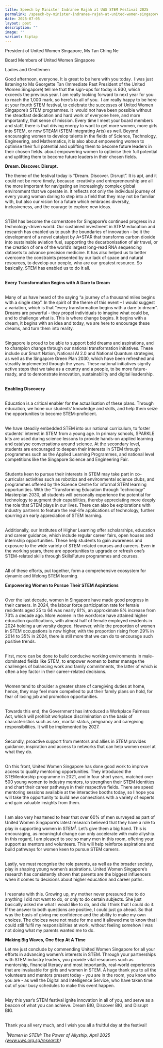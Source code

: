 ```yaml
---
title: Speech by Minister Indranee Rajah at UWS STEM Festival 2025
permalink: /speech-by-minister-indranee-rajah-at-united-women-singapore-s-uws-stem-festival-2025/
date: 2025-07-05
layout: post
description: ""
image: ""
variant: tiptap
---
```

<p>President of United Women Singapore, Ms Tan Ching Ne</p>
<p>Board Members of United Women Singapore</p>
<p>Ladies and Gentlemen</p>
<p>Good afternoon, everyone. It is great to be here with you today.&nbsp;
I was just listening to Ms Georgette Tan (Immediate Past President of the
United Women Singapore) tell me that the sign-ups for today is 930, which
exceeds the previous year. I am really looking forward to next year for
you to reach the 1,000 mark, so here’s to all of you.&nbsp; I am really
happy to be here at your fourth STEM festival, to celebrate the successes
of United Women Singapore’s STEM programmes. It&nbsp; would not have been
possible without the steadfast dedication and hard work of everyone here,
and more importantly, that sense of mission. Every time I meet your board
members and staff, there is that driving energy to want to get more women,
more girls into STEM, or now STEAM (STEM integrating Arts) as well. Beyond
encouraging women to develop talents in the fields of Science, Technology,
Engineering, and Mathematics, it is also about empowering women to optimise
their full potential and uplifting them to become future leaders in their
chosen fields. about empowering women to optimise their full potential
and uplifting them to become future leaders in their chosen fields.</p>
<p><strong>Dream. Discover. Disrupt.</strong>
</p>
<p>The theme of the festival today is “Dream. Discover. Disrupt”. It is apt,
and it could not be more timely, because&nbsp; creativity and entrepreneurship
are all the more important for navigating an increasingly complex global
environment that we operate in. It reflects not only the individual journey
of every young woman daring to step into a field that they may not be familiar
with, but also our vision for a future which embraces diversity, inclusiveness,
and the courage to explore new ideas.</p>
<p>
<br>STEM has become the cornerstone for Singapore’s continued progress in
a technology-driven world. Our sustained investment in STEM education and
research has enabled us to push the boundaries of innovation – be it the
development of a novel catalyst by A*STAR that transforms carbon dioxide
into sustainable aviation fuel, supporting the decarbonisation of air travel,
or the creation of one of the world’s largest long-read RNA sequencing
datasets to advance precision medicine. It has also helped us to better
overcome the constraints presented by our lack of space and natural resources,
to develop our people, who are our greatest resource. So basically, STEM
has enabled us to do it all.</p>
<p>
<br><strong>Every Transformation Begins with A Dare to Dream&nbsp;&nbsp;</strong>
</p>
<p>
<br>Many of us have heard of the saying “a journey of a thousand miles begins
with a single step”. In the spirit of the theme of this event – I would
suggest a variation, which is that “every transformation begins with a
dare to dream”. Dreams are powerful - they propel individuals to imagine
what could be, and to challenge what is. This is where change begins. It
begins with a dream, it begins with an idea and today, we are here to encourage
these dreams, and turn them into reality.</p>
<p>
<br>Singapore is proud to be able to support bold dreams and aspirations,
and to champion change through our national transformation initiatives.
These include our Smart Nation, National AI 2.0 and National Quantum strategies,
as well as the Singapore Green Plan 2030, which have been refreshed and
steadily implemented through the years. These national initiatives signify
active steps that we take as a country and a people, to be more future-ready,
and to demonstrate innovation, sustainability and digital leadership.&nbsp;</p>
<p>
<br><strong>Enabling Discovery</strong>
</p>
<p>
<br>Education is a critical enabler for the actualisation of these plans.
Through education, we hone our students’ knowledge and skills, and help
them seize the opportunities to become STEM-proficient.</p>
<p>
<br>We have steadily embedded STEM into our national curriculum, to foster
students’ interest in STEM from a young age. In primary schools, SPARKLE
kits are used during science lessons to provide hands-on applied learning
and catalyse conversations around science. At the secondary level, students
are encouraged to deepen their interests in STEM through programmes such
as the Applied Learning Programmes, and national level competitions like
the Singapore Science and Engineering Fair.</p>
<p>
<br>Students keen to pursue their interests in STEM may take part in co-curricular
activities such as robotics and environmental science clubs, and programmes
offered by the Science Centre for informal STEM learning opportunities.
With the “Transforming Education through Technology” Masterplan 2030, all
students will personally experience the potential for technology to augment
their capabilities, thereby appreciating more deeply the role that STEM
plays in our lives. There can also be explorations with industry partners
to feature the real-life applications of technology, further spurring an
early appreciation of STEM learning.</p>
<p>
<br>Additionally, our Institutes of Higher Learning offer scholarships, education
and career guidance, which include regular career fairs, open houses and
internship opportunities. These help students to gain awareness and exposure
to the wide variety of STEM-related courses and careers. Even in the working
years, there are opportunities to upgrade or refresh one’s STEM-related
skills through SkillsFuture programmes and courses.&nbsp;</p>
<p>
<br>All of these efforts, put together, form a comprehensive ecosystem for
dynamic and lifelong STEM learning.</p>
<p></p>
<p><strong>Empowering Women to Pursue Their STEM Aspirations</strong>
</p>
<p>
<br>Over the last decade, women in Singapore have made good progress in their
careers. In 2024, the labour force participation rate for female residents
aged 25 to 64 was nearly 81%, an approximate 8% increase from 73% a decade
ago. More women in the workforce have attained higher education qualifications,
with almost half of female employed residents in 2024 holding a university
degree. However, while the proportion of women in STEM occupations is now
higher, with the proportion rising from 29% in 2014 to 35% in 2024, there
is still more that we can do to encourage such positive trends.</p>
<p>
<br>First, more can be done to build conducive working environments in male-dominated
fields like STEM, to empower women to better manage the challenges of balancing
work and family commitments, the latter of which is often a key factor
in their career-related decisions.&nbsp;</p>
<p>
<br>Women tend to shoulder a greater share of caregiving duties at home, hence,
they may feel more compelled to put their family plans on hold, for fear
of losing job and promotion opportunities.</p>
<p>
<br>Towards this end, the Government has introduced a Workplace Fairness Act,
which will prohibit workplace discrimination on the basis of characteristics
such as sex, marital status, pregnancy and caregiving responsibilities.
It will be implemented by 2027.</p>
<p>
<br>Secondly, proactive support from mentors and allies in STEM provides guidance,
inspiration and access to networks that can help women excel at what they
do.</p>
<p>
<br>On this front, United Women Singapore has done good work to improve access
to quality mentoring opportunities. They introduced the STEMentorship programme
in 2021, and in four short years, matched over 500 young women to industry
mentors, to strengthen their STEM identities and chart their career pathways
in their respective fields. There are speed mentoring sessions available
at the interactive booths today, so I hope you will take the opportunity
to build new connections with a variety of experts and gain valuable insights
from them.</p>
<p>
<br>I am also very heartened to hear that over 60% of men surveyed as part
of United Women Singapore’s latest research believed that they have a role
to play in supporting women in STEM<sup>1</sup>. Let’s give them a big
hand. This is encouraging, as meaningful change can only accelerate with
male allyship. In this regard, I am pleased to see so many men in this
room, offering your support as mentors and volunteers. This will help reinforce
aspirations and build pathways for women keen to pursue STEM careers.</p>
<p>
<br>Lastly, we must recognise the role parents, as well as the broader society,
play in shaping young women’s aspirations. United Women Singapore’s research
has consistently shown that parents are the biggest influencers when it
comes to decisions about higher education and career paths.&nbsp;&nbsp;</p>
<p>
<br>I resonate with this. Growing up, my mother never pressured me to do anything
I did not want to do, or only to do certain subjects. She just basically
asked me what I would like to do, and did I think that I could do it. If
the answer to both questions are positive, I could just go ahead. So that
was the basis of giving me confidence and the ability to make my own choices.
The choices were not made for me and it allowed me to know that I could
still fulfil my responsibilities at work, without feeling somehow I was
not doing what my parents wanted me to do.</p>
<p><strong>Making Big Waves, One Step At A Time</strong>
</p>
<p></p>
<p>Let me just conclude by commending United Women Singapore for all your
efforts in advancing women’s interests in STEM. Through your partnerships
with STEM industry leaders, you provide vital resources such as mentorship,
financial literacy and most importantly, real-world experiences that are
invaluable for girls and women in STEM. A huge thank you to all the volunteers
and mentors present today - you are in the room, you know who you are -
as well the Digital and Intelligence Service, who have taken time out of
your busy schedules to make this event happen.</p>
<p>
<br>May this year’s STEM festival ignite innovation in all of you, and serve
as a beacon of what you can achieve. Dream BIG, Discover BIG, and Disrupt
BIG.&nbsp;</p>
<p>
<br>Thank you all very much, and I wish you all a fruitful day at the festival!</p>
<p></p>
<p></p>
<p><em>&nbsp;<sup>1</sup>Women in STEM: The Power of Allyship, April 2025 (<a href="http://www.uws.org.sg/research" rel="noopener noreferrer nofollow" target="_blank">www.uws.org.sg/research</a>)</em>
</p>
<p></p>